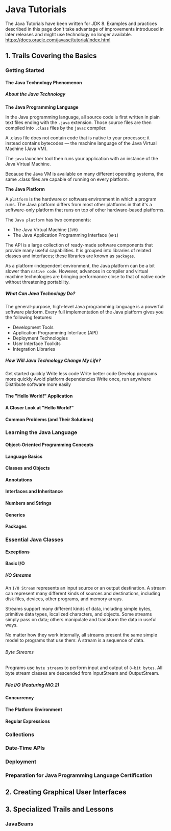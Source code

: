 # Java Tutorials

The Java Tutorials have been written for JDK 8. Examples and practices described in this page don't take advantage of improvements introduced in later releases and might use technology no longer available.
https://docs.oracle.com/javase/tutorial/index.html


## 1. Trails Covering the Basics


### Getting Started


#### The Java Technology Phenomenon

##### About the Java Technology

**The Java Programming Language**

In the Java programming language, all source code is first written in plain text files ending with the `.java` extension. Those source files are then compiled into `.class` files by the `javac` compiler.

A .class file does not contain code that is native to your processor; it instead contains bytecodes — the machine language of the Java Virtual Machine (Java VM).

The `java` launcher tool then runs your application with an instance of the Java Virtual Machine.

Because the Java VM is available on many different operating systems, the same .class files are capable of running on every platform.


**The Java Platform**

A `platform` is the hardware or software environment in which a program runs. The Java platform differs from most other platforms in that it's a software-only platform that runs on top of other hardware-based platforms.

The `Java platform` has two components:
- The Java Virtual Machine (`JVM`)
- The Java Application Programming Interface (`API`)

The API is a large collection of ready-made software components that provide many useful capabilities. It is grouped into libraries of related classes and interfaces; these libraries are known as `packages`.

As a platform-independent environment, the Java platform can be a bit slower than `native code`. However, advances in compiler and virtual machine technologies are bringing performance close to that of native code without threatening portability.


##### What Can Java Technology Do?

The general-purpose, high-level Java programming language is a powerful software platform. Every full implementation of the Java platform gives you the following features:
- Development Tools
- Application Programming Interface (API)
- Deployment Technologies
- User Interface Toolkits
- Integration Libraries

##### How Will Java Technology Change My Life?

Get started quickly
Write less code
Write better code
Develop programs more quickly
Avoid platform dependencies
Write once, run anywhere
Distribute software more easily



#### The "Hello World!" Application 


#### A Closer Look at "Hello World!"


#### Common Problems (and Their Solutions)


### Learning the Java Language


#### Object-Oriented Programming Concepts


#### Language Basics


#### Classes and Objects


#### Annotations


#### Interfaces and Inheritance


#### Numbers and Strings


#### Generics


#### Packages


### Essential Java Classes

#### Exceptions

#### Basic I/O


##### I/O Streams

An `I/O Stream` represents an input source or an output destination. A stream can represent many different kinds of sources and destinations, including disk files, devices, other programs, and memory arrays.

Streams support many different kinds of data, including simple bytes, primitive data types, localized characters, and objects. Some streams simply pass on data; others manipulate and transform the data in useful ways.

No matter how they work internally, all streams present the same simple model to programs that use them: A stream is a sequence of data.


###### Byte Streams

Programs use `byte streams` to perform input and output of `8-bit bytes`. All byte stream classes are descended from InputStream and OutputStream.


##### File I/O (Featuring NIO.2)



#### Concurrency

#### The Platform Environment

#### Regular Expressions

### Collections


### Date-Time APIs


### Deployment


### Preparation for Java Programming Language Certification 



## 2. Creating Graphical User Interfaces


## 3. Specialized Trails and Lessons



### JavaBeans